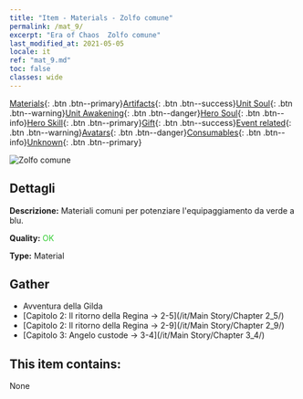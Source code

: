 ```yaml
---
title: "Item - Materials - Zolfo comune"
permalink: /mat_9/
excerpt: "Era of Chaos  Zolfo comune"
last_modified_at: 2021-05-05
locale: it
ref: "mat_9.md"
toc: false
classes: wide
---
```

 [Materials](/ItemsIT/){: .btn .btn--primary}[Artifacts](/ItemsIT/Artifacts/){: .btn .btn--success}[Unit Soul](/ItemsIT/UnitSoul/){: .btn .btn--warning}[Unit Awakening](/ItemsIT/UnitAwakening/){: .btn .btn--danger}[Hero Soul](/ItemsIT/HeroSoul/){: .btn .btn--info}[Hero Skill](/ItemsIT/HeroSkill/){: .btn .btn--primary}[Gift](/ItemsIT/Gift/){: .btn .btn--success}[Event related](/ItemsIT/Events/){: .btn .btn--warning}[Avatars](/ItemsIT/Avatars/){: .btn .btn--danger}[Consumables](/ItemsIT/Consumables/){: .btn .btn--info}[Unknown](/ItemsIT/Unknown/){: .btn .btn--primary}

 ![Zolfo comune](/images/t/i_cailiao_liuhuang1.png)

## Dettagli
 **Descrizione:** Materiali comuni per potenziare l'equipaggiamento da verde a blu.

 **Quality:** <span style="color: #32CD32">OK</span>

 **Type:** Material

## Gather

*    Avventura della Gilda 
*    [Capitolo 2: Il ritorno della Regina -> 2-5](/it/Main Story/Chapter 2_5/) 
*    [Capitolo 2: Il ritorno della Regina -> 2-9](/it/Main Story/Chapter 2_9/) 
*    [Capitolo 3: Angelo custode -> 3-4](/it/Main Story/Chapter 3_4/) 

## This item contains:

  None

